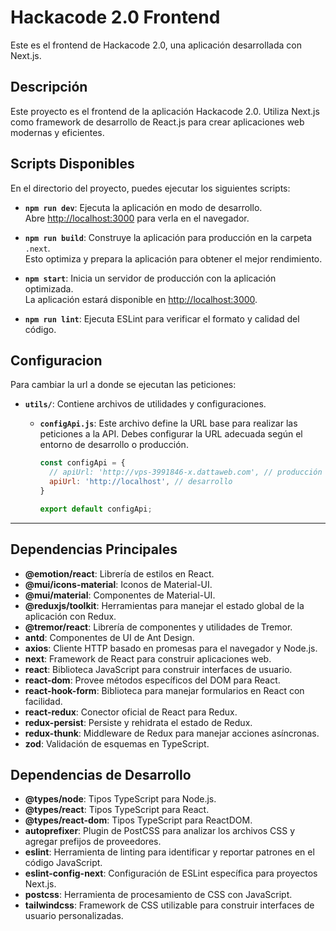 # Hackacode 2.0 Frontend

Este es el frontend de Hackacode 2.0, una aplicación desarrollada con Next.js.

## Descripción

Este proyecto es el frontend de la aplicación Hackacode 2.0. Utiliza Next.js como framework de desarrollo de React.js para crear aplicaciones web modernas y eficientes.

## Scripts Disponibles

En el directorio del proyecto, puedes ejecutar los siguientes scripts:

- **`npm run dev`**: Ejecuta la aplicación en modo de desarrollo.\
  Abre [http://localhost:3000](http://localhost:3000) para verla en el navegador.

- **`npm run build`**: Construye la aplicación para producción en la carpeta `.next`.\
  Esto optimiza y prepara la aplicación para obtener el mejor rendimiento.

- **`npm start`**: Inicia un servidor de producción con la aplicación optimizada.\
  La aplicación estará disponible en [http://localhost:3000](http://localhost:3000).

- **`npm run lint`**: Ejecuta ESLint para verificar el formato y calidad del código.

## Configuracion

Para cambiar la url a donde se ejecutan las peticiones:

- **`utils/`**: Contiene archivos de utilidades y configuraciones.

  - **`configApi.js`**: Este archivo define la URL base para realizar las peticiones a la API. Debes configurar la URL adecuada según el entorno de desarrollo o producción.

    ```javascript
    const configApi = {
      // apiUrl: 'http://vps-3991846-x.dattaweb.com', // producción
      apiUrl: 'http://localhost', // desarrollo
    }

    export default configApi;
    ```

---

## Dependencias Principales

- **@emotion/react**: Librería de estilos en React.
- **@mui/icons-material**: Iconos de Material-UI.
- **@mui/material**: Componentes de Material-UI.
- **@reduxjs/toolkit**: Herramientas para manejar el estado global de la aplicación con Redux.
- **@tremor/react**: Librería de componentes y utilidades de Tremor.
- **antd**: Componentes de UI de Ant Design.
- **axios**: Cliente HTTP basado en promesas para el navegador y Node.js.
- **next**: Framework de React para construir aplicaciones web.
- **react**: Biblioteca JavaScript para construir interfaces de usuario.
- **react-dom**: Provee métodos específicos del DOM para React.
- **react-hook-form**: Biblioteca para manejar formularios en React con facilidad.
- **react-redux**: Conector oficial de React para Redux.
- **redux-persist**: Persiste y rehidrata el estado de Redux.
- **redux-thunk**: Middleware de Redux para manejar acciones asíncronas.
- **zod**: Validación de esquemas en TypeScript.

## Dependencias de Desarrollo

- **@types/node**: Tipos TypeScript para Node.js.
- **@types/react**: Tipos TypeScript para React.
- **@types/react-dom**: Tipos TypeScript para ReactDOM.
- **autoprefixer**: Plugin de PostCSS para analizar los archivos CSS y agregar prefijos de proveedores.
- **eslint**: Herramienta de linting para identificar y reportar patrones en el código JavaScript.
- **eslint-config-next**: Configuración de ESLint específica para proyectos Next.js.
- **postcss**: Herramienta de procesamiento de CSS con JavaScript.
- **tailwindcss**: Framework de CSS utilizable para construir interfaces de usuario personalizadas.
